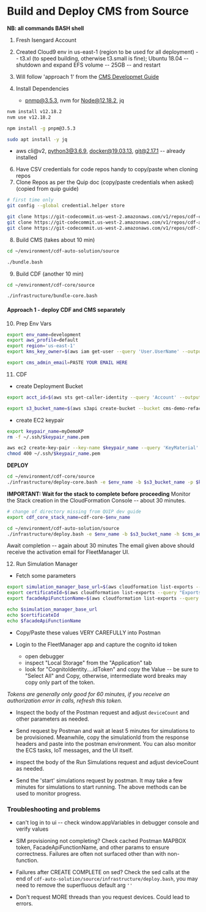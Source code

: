 # Build and Deploy CMS from Source

**NB: all commands BASH shell**

1. Fresh Isengard Account
3. Created Cloud9 env in us-east-1 (region to be used for all deployment)
    -- t3.xl (to speed building, otherwise t3.small is fine); Ubuntu 18.04
    -- shutdown and expand EFS volume -- 25GB -- and restart
4. Will follow 'approach 1' from the [CMS Developmet Guide](https://quip-amazon.com/hLrnALX7bgCd/CMS-Development)
5. Install Dependencies

    * pnmp@3.5.3, nvm for Node@12.18.2, jq 

```bash
nvm install v12.18.2
nvm use v12.18.2

npm install -g pnpm@3.5.3

sudo apt install -y jq
```


* aws cli@v2, python3@3.6.9, docker@19.03.13, git@2.17.1 -- already installed
    
6. Have CSV credentials for code repos handy to copy/paste when cloning repos 
7. Clone Repos as per the Quip doc (copy/paste credentials when asked)
(copied from quip guide)
```bash
# first time only
git config --global credential.helper store

git clone https://git-codecommit.us-west-2.amazonaws.com/v1/repos/cdf-core -b refactor_solution_builder
git clone https://git-codecommit.us-west-2.amazonaws.com/v1/repos/cdf-auto-solution 
git clone https://git-codecommit.us-west-2.amazonaws.com/v1/repos/cdf-infrastructure-demo
```


8. Build CMS (takes about 10 min)

```bash
cd ~/environment/cdf-auto-solution/source

./bundle.bash
```

9. Build CDF (another 10 min)

```bash
cd ~/environment/cdf-core/source

./infrastructure/bundle-core.bash
```

#### Approach 1 - deploy CDF and CMS separately
10. Prep Env Vars

```bash
export env_name=development
export aws_profile=default
export region='us-east-1'
export kms_key_owner=$(aws iam get-user --query 'User.UserName' --output text)
```

```bash
export cms_admin_email=PASTE YOUR EMAIL HERE
```

11. CDF
* create Deployment Bucket
```bash
export acct_id=$(aws sts get-caller-identity --query 'Account' --output text)

export s3_bucket_name=$(aws s3api create-bucket --bucket cms-demo-refactored-$acct_id | jq '.Location' | tr -d "\"" | tr -d "/")
```

* create EC2 keypair
```bash
export keypair_name=myDemoKP
rm -f ~/.ssh/$keypair_name.pem

aws ec2 create-key-pair --key-name $keypair_name --query 'KeyMaterial' --output text >~/.ssh/$keypair_name.pem
chmod 400 ~/.ssh/$keypair_name.pem
```

**DEPLOY**
```bash
cd ~/environment/cdf-core/source
./infrastructure/deploy-core.bash -e $env_name -b $s3_bucket_name -p $keypair_name -R $region -P $aws_profile -B -y s3://$s3_bucket_name/template-snippets/ -i 0.0.0.0/0 -K $kms_key_owner
```

**IMPORTANT: Wait for the stack to complete before proceeding**
Monitor the Stack creation in the CloudFormation Console -- about 30 minutes.

```bash
# change of directory missing from QUIP dev guide
export cdf_core_stack_name=cdf-core-$env_name

cd ~/environment/cdf-auto-solution/source
./infrastructure/deploy.bash -e $env_name -b $s3_bucket_name -h $cms_admin_email -P $aws_profile -l $cdf_core_stack_name -B -R $region -K $kms_key_owner 
```
Await completion -- again about 30 minutes
The email given above should receive the activation email for FleetManager UI.

12. Run Simulation Manager

* Fetch some parameters
```bash
export simulation_manager_base_url=$(aws cloudformation list-exports --query "Exports[?Name=='cdf-core-$env_name-simulationManager-apiGatewayUrl'].Value" --output text)
export certificateId=$(aws cloudformation list-exports --query "Exports[?Name=='cms-$env_name-certificateId'].Value" --output text)
export facadeApiFunctionName=$(aws cloudformation list-exports --query "Exports[?Name=='cms-$env_name-facade-restApiFunctionName'].Value" --output text)

echo $simulation_manager_base_url
echo $certificateId
echo $facadeApiFunctionName
```

* Copy/Paste these values VERY CAREFULLY into Postman

* Login to the FleetManager app and capture the cognito id token
    * open debugger
    * inspect "Local Storage" from the "Application" tab
    * look for "CognitoIdentity....idToken" and copy the Value -- be sure to "Select All" and Copy, otherwise, intermediate word breaks may copy only part of the token.

_Tokens are generally only good for 60 minutes, if you receive an authorization error in calls, refresh this token._

* Inspect the body of the Postman request and adjust `deviceCount` and other parameters as needed.

* Send request by Postman and wait at least 5 minutes for simulations to be provisioned. Meanwhile, copy the simulationId from the response headers and paste into the postman environment.  You can also monitor the ECS tasks, IoT messages, and the UI itself.

* inspect the body of the Run Simulations request and adjust deviceCount as needed.

* Send the 'start' simulations request by postman. It may take a few minutes for simulations to start running. The above methods can be used to monitor progress.


### Troubleshooting and problems
* can't log in to ui -- check window.appVariables in debugger console and verify values

* SIM provisioning not completing?  Check cached Postman MAPBOX token, FacadeApiFunctionName, and other params to ensure correctness. Failures are often not surfaced other than with non-function.

* Failures after CREATE COMPLETE on sed? Check the sed calls at the end of `cdf-auto-solution/source/infrastructure/deploy.bash`, you may need to remove the superfluous default arg `''`

* Don't request MORE threads than you request devices. Could lead to errors.
